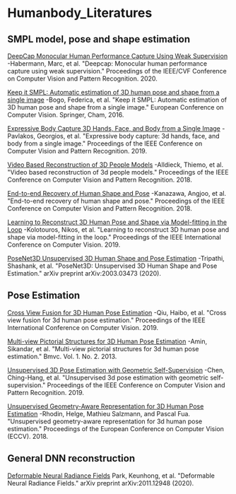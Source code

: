 # Humanbody_Literatures

## SMPL model, pose and shape estimation

[DeepCap Monocular Human Performance Capture Using Weak Supervision](https://openaccess.thecvf.com/content_CVPR_2020/supplemental/Habermann_DeepCap_Monocular_Human_CVPR_2020_supplemental.pdf) -Habermann, Marc, et al. "Deepcap: Monocular human performance capture using weak supervision." Proceedings of the IEEE/CVF Conference on Computer Vision and Pattern Recognition. 2020.

[Keep it SMPL: Automatic estimation of 3D human pose and shape from a single image](https://arxiv.org/pdf/1607.08128.pdf) -Bogo, Federica, et al. "Keep it SMPL: Automatic estimation of 3D human pose and shape from a single image." European Conference on Computer Vision. Springer, Cham, 2016.

[Expressive Body Capture 3D Hands, Face, and Body from a Single Image](https://openaccess.thecvf.com/content_CVPR_2019/papers/Pavlakos_Expressive_Body_Capture_3D_Hands_Face_and_Body_From_a_CVPR_2019_paper.pdf) -Pavlakos, Georgios, et al. "Expressive body capture: 3d hands, face, and body from a single image." Proceedings of the IEEE Conference on Computer Vision and Pattern Recognition. 2019.

[Video Based Reconstruction of 3D People Models](https://openaccess.thecvf.com/content_cvpr_2018/papers/Alldieck_Video_Based_Reconstruction_CVPR_2018_paper.pdf) -Alldieck, Thiemo, et al. "Video based reconstruction of 3d people models." Proceedings of the IEEE Conference on Computer Vision and Pattern Recognition. 2018.

[End-to-end Recovery of Human Shape and Pose](https://openaccess.thecvf.com/content_cvpr_2018/papers/Kanazawa_End-to-End_Recovery_of_CVPR_2018_paper.pdf) -Kanazawa, Angjoo, et al. "End-to-end recovery of human shape and pose." Proceedings of the IEEE Conference on Computer Vision and Pattern Recognition. 2018.

[Learning to Reconstruct 3D Human Pose and Shape via Model-fitting in the Loop](https://openaccess.thecvf.com/content_ICCV_2019/papers/Kolotouros_Learning_to_Reconstruct_3D_Human_Pose_and_Shape_via_Model-Fitting_ICCV_2019_paper.pdf) -Kolotouros, Nikos, et al. "Learning to reconstruct 3D human pose and shape via model-fitting in the loop." Proceedings of the IEEE International Conference on Computer Vision. 2019.

[PoseNet3D Unsupervised 3D Human Shape and Pose Estimation](https://arxiv.org/pdf/2003.03473.pdf) -Tripathi, Shashank, et al. "PoseNet3D: Unsupervised 3D Human Shape and Pose Estimation." arXiv preprint arXiv:2003.03473 (2020).

## Pose Estimation
[Cross View Fusion for 3D Human Pose Estimation](https://openaccess.thecvf.com/content_ICCV_2019/papers/Qiu_Cross_View_Fusion_for_3D_Human_Pose_Estimation_ICCV_2019_paper.pdf) -Qiu, Haibo, et al. "Cross view fusion for 3d human pose estimation." Proceedings of the IEEE International Conference on Computer Vision. 2019.

[Multi-view Pictorial Structures for 3D Human Pose Estimation](https://d1wqtxts1xzle7.cloudfront.net/35794029/MVPS_BMVC_2013.pdf?1417440467=&response-content-disposition=inline%3B+filename%3DMulti_view_Pictorial_Structures_for_3D_H.pdf&Expires=1603472290&Signature=g4Ri4frjcPLYzsWccpcvRTSnZ6Nw4YzuTES59nWnyRG2l53Sqs3x7AyQHzZhsa5DKbq5eTRReqiwwoDrJesnh8se0JGq58zjdacbgfrtR~OUefL4~YLmnpysLe80coJe3vjSXsfNoGE~HTLADekkFfNhhm~F8PCUUPKfquGj~iKWvo1TeCrwUOa7dcZKfP-4mzdUq5jL~7WAoIyna8bWUM1sz382EQM0RkwR5g2bVw1v5dLE0Pigj7ktHrlC~CJ96xmTQUPjpnNx2KMDXcK5F-in~-BDp1YrHvak7HJ1Fn0DktqIfLK6Esb9qjrahYsrk8kPc0C2VJjhyT2fqVfFOA__&Key-Pair-Id=APKAJLOHF5GGSLRBV4ZA) -Amin, Sikandar, et al. "Multi-view pictorial structures for 3d human pose estimation." Bmvc. Vol. 1. No. 2. 2013.

[Unsupervised 3D Pose Estimation with Geometric Self-Supervision](https://openaccess.thecvf.com/content_CVPR_2019/papers/Chen_Unsupervised_3D_Pose_Estimation_With_Geometric_Self-Supervision_CVPR_2019_paper.pdf) -Chen, Ching-Hang, et al. "Unsupervised 3d pose estimation with geometric self-supervision." Proceedings of the IEEE Conference on Computer Vision and Pattern Recognition. 2019.

[Unsupervised Geometry-Aware Representation for 3D Human Pose Estimation](https://openaccess.thecvf.com/content_ECCV_2018/papers/Helge_Rhodin_Unsupervised_Geometry-Aware_Representation_ECCV_2018_paper.pdf) -Rhodin, Helge, Mathieu Salzmann, and Pascal Fua. "Unsupervised geometry-aware representation for 3d human pose estimation." Proceedings of the European Conference on Computer Vision (ECCV). 2018.

## General DNN reconstruction
[Deformable Neural Radiance Fields](https://storage.googleapis.com/nerfies-public/videos/nerfies_paper.pdf) Park, Keunhong, et al. "Deformable Neural Radiance Fields." arXiv preprint arXiv:2011.12948 (2020).
